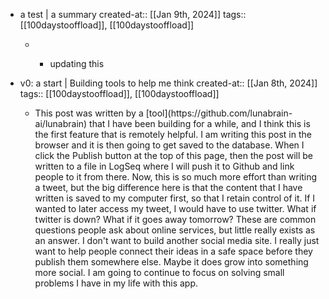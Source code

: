 - a test | a summary
  created-at:: [[Jan 9th, 2024]]
  tags:: [[100daystooffload]], [[100daystooffload]]
	- <ul><li><p>updating this</p></li></ul>

- v0: a start | Building tools to help me think
  created-at:: [[Jan 8th, 2024]]
  tags:: [[100daystooffload]], [[100daystooffload]]
	- <p>This post was written by a [tool](https://github.com/lunabrain-ai/lunabrain) that I have been building for a while, and I think this is the first feature that is remotely helpful. I am writing this post in the browser and it is then going to get saved to the database. When I click the Publish button at the top of this page, then the post will be written to a file in LogSeq where I will push it to Github and link people to it from there. Now, this is so much more effort than writing a tweet, but the big difference here is that the content that I have written is saved to my computer first, so that I retain control of it. If I wanted to later access my tweet, I would have to use twitter. What if twitter is down? What if it goes away tomorrow? These are common questions people ask about online services, but little really exists as an answer. I don't want to build another social media site. I really just want to help people connect their ideas in a safe space before they publish them somewhere else. Maybe it does grow into something more social. I am going to continue to focus on solving small problems I have in my life with this app.</p>

